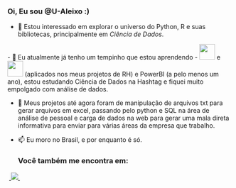 ### Oi, Eu sou __@U-Aleixo__ :)
- 👀 Estou interessado em explorar o universo do Python, R e suas bibliotecas, principalmente em *Ciência de Dados*.
<div style="display:inline">
- 🌱 Eu atualmente já tenho um tempinho que estou aprendendo - <img src="https://cdn.jsdelivr.net/gh/devicons/devicon/icons/python/python-original-wordmark.svg" width= "35"/> e <img src="https://cdn.jsdelivr.net/gh/devicons/devicon/icons/sqlite/sqlite-plain-wordmark.svg" width= "35" /> 
  (aplicados nos meus projetos de RH) e PowerBI (a pelo menos um ano), estou estudando Ciência de Dados na Hashtag e fiquei muito empolgado com análise de dados.
</div>

- 💞️ Meus projetos até agora foram de manipulação de arquivos txt para gerar arquivos em excel, passando pelo python e SQL na área de análise de pessoal e carga de dados na web para gerar uma mala direta informativa para enviar para várias áreas da empresa que trabalho.
- 📫 Eu moro no Brasil, e por enquanto é só.

  ### Você também me encontra em:
&nbsp;<a href="https://www.linkedin.com/in/ulman-aleixo-oliveira">
  <img src="https://img.shields.io/badge/linkedin-%230077B5.svg?style=for-the-badge&logo=linkedin&logoColor=white">
</a>&nbsp;

<!---
U-Aleixo/U-Aleixo is a ✨ special ✨ repository because its `README.md` (this file) appears on your GitHub profile.
You can click the Preview link to take a look at your changes.
Imagens no devicon.dev
--->

